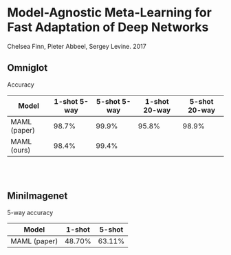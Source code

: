 # Model-Agnostic Meta-Learning for Fast Adaptation of Deep Networks
Chelsea Finn, Pieter Abbeel, Sergey Levine. 2017

## Omniglot
Accuracy

| Model        | 1-shot 5-way | 5-shot 5-way | 1-shot 20-way | 5-shot 20-way |
| ------------ | ------------ | ------------ | ------------- | ------------- |
| MAML (paper) | 98.7%        | 99.9%        | 95.8%         | 98.9%         |
| MAML (ours)  | 98.4%        | 99.4%        |               |               |

<br/> <br/>

## MiniImagenet

5-way accuracy  

| Model        | 1-shot | 5-shot |
| ------------ | ------ | ------ |
| MAML (paper) | 48.70% | 63.11% |